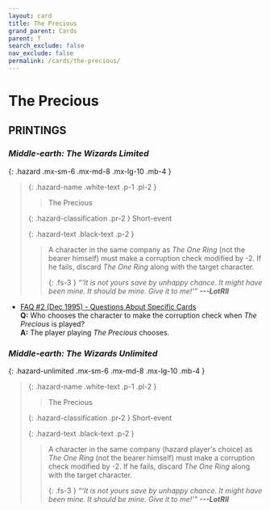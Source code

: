 ```yaml
---
layout: card
title: The Precious
grand_parent: Cards
parent: T
search_exclude: false
nav_exclude: false
permalink: /cards/the-precious/
---
```


# The Precious


## PRINTINGS


### _Middle-earth: The Wizards Limited_

{: .hazard .mx-sm-6 .mx-md-8 .mx-lg-10 .mb-4 }
> {: .hazard-name .white-text .p-1 .pl-2 }
> > <div class="hazard-mp"></div>
> > <div class="card-name">The Precious</div>
>
> {: .hazard-classification .pr-2 }
> Short-event
>
> {: .hazard-text .black-text .p-2 }
> > A character in the same company as _The One Ring_ (not the bearer himself) must make a corruption check modified by -2. If he fails, discard _The One Ring_ along with the target character. 
> > 
> > {: .fs-3 } 
> > _“‘It is not yours save by unhappy chance. It might have been mine. It should be mine. Give it to me!’”_ ***---&#65279;LotRII*** 
>

 - [FAQ #2 (Dec 1995) - Questions About Specific Cards](/original/rulings/faq-2/#questions-about-specific-cards)<br>**Q:** Who chooses the character to make the corruption check when _The Precious_ is played?<br>**A:** The player playing _The Precious_ chooses.

### _Middle-earth: The Wizards Unlimited_

{: .hazard-unlimited .mx-sm-6 .mx-md-8 .mx-lg-10 .mb-4 }
> {: .hazard-name .white-text .p-1 .pl-2 }
> > <div class="hazard-mp"></div>
> > <div class="card-name">The Precious</div>
>
> {: .hazard-classification .pr-2 }
> Short-event
>
> {: .hazard-text .black-text .p-2 }
> > A character in the same company (hazard player's choice) as _The One Ring_ (not the bearer himself) must make a corruption check modified by -2. If he fails, discard _The One Ring_ along with the target character. 
> > 
> > {: .fs-3 } 
> > _“‘It is not yours save by unhappy chance. It might have been mine. It should be mine. Give it to me!’”_ ***---&#65279;LotRII*** 
>

